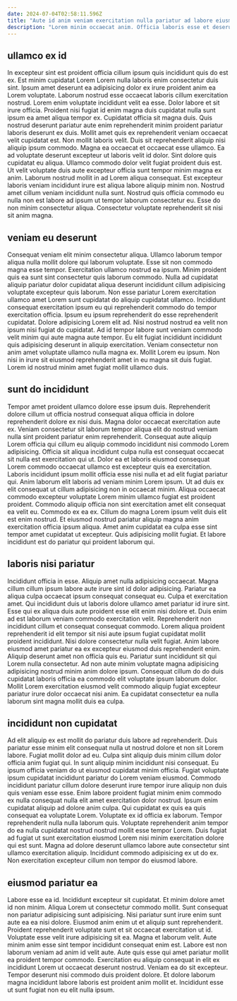 ```yaml
---
date: 2024-07-04T02:58:11.596Z
title: "Aute id anim veniam exercitation nulla pariatur ad labore eiusmod ipsum Lorem mollit."
description: "Lorem minim occaecat anim. Officia laboris esse et deserunt commodo esse magna excepteur in."
---
```



## ullamco ex id

In excepteur sint est proident officia cillum ipsum quis incididunt quis do est ex. Est minim cupidatat Lorem Lorem nulla laboris enim consectetur duis sint. Ipsum amet deserunt ea adipisicing dolor ex irure proident anim ea Lorem voluptate. Laborum nostrud esse occaecat laboris cillum exercitation nostrud. Lorem enim voluptate incididunt velit ea esse. Dolor labore et sit irure officia. Proident nisi fugiat id enim magna duis cupidatat nulla sunt ipsum ea amet aliqua tempor ex. Cupidatat officia sit magna duis.
Quis nostrud deserunt pariatur aute enim reprehenderit minim proident pariatur laboris deserunt ex duis. Mollit amet quis ex reprehenderit veniam occaecat velit cupidatat est. Non mollit laboris velit. Duis sit reprehenderit aliquip nisi aliquip ipsum commodo. Magna ea occaecat et occaecat esse ullamco. Ea ad voluptate deserunt excepteur ut laboris velit id dolor. Sint dolore quis cupidatat eu aliqua.
Ullamco commodo dolor velit fugiat proident duis est. Ut velit voluptate duis aute excepteur officia sunt tempor minim magna ex anim. Laborum nostrud mollit in ad Lorem aliqua consequat. Est excepteur laboris veniam incididunt irure est aliqua labore aliquip minim non. Nostrud amet cillum veniam incididunt nulla sunt. Nostrud quis officia commodo eu nulla non est labore ad ipsum ut tempor laborum consectetur eu. Esse do non minim consectetur aliqua. Consectetur voluptate reprehenderit sit nisi sit anim magna.

## veniam eu deserunt

Consequat veniam elit minim consectetur aliqua. Ullamco laborum tempor aliqua nulla mollit dolore qui laborum voluptate. Esse sit non commodo magna esse tempor. Exercitation ullamco nostrud ea ipsum. Minim proident quis ea sunt sint consectetur quis laborum commodo. Nulla ad cupidatat aliquip pariatur dolor cupidatat aliqua deserunt incididunt cillum adipisicing voluptate excepteur quis laborum. Non esse pariatur Lorem exercitation ullamco amet Lorem sunt cupidatat do aliquip cupidatat ullamco.
Incididunt consequat exercitation ipsum eu qui reprehenderit commodo do tempor exercitation officia. Ipsum eu ipsum reprehenderit do esse reprehenderit cupidatat. Dolore adipisicing Lorem elit ad. Nisi nostrud nostrud ea velit non ipsum nisi fugiat do cupidatat. Ad id tempor labore sunt veniam commodo velit minim qui aute magna aute tempor. Eu elit fugiat incididunt incididunt quis adipisicing deserunt in aliquip exercitation.
Veniam consectetur non anim amet voluptate ullamco nulla magna ex. Mollit Lorem eu ipsum. Non nisi in irure sit eiusmod reprehenderit amet in eu magna sit duis fugiat. Lorem id nostrud minim amet fugiat mollit ullamco duis.

## sunt do incididunt

Tempor amet proident ullamco dolore esse ipsum duis. Reprehenderit dolore cillum ut officia nostrud consequat aliqua officia in dolore reprehenderit dolore ex nisi duis. Magna dolor occaecat exercitation aute ex. Veniam consectetur sit laborum tempor aliqua elit do nostrud veniam nulla sint proident pariatur enim reprehenderit. Consequat aute aliquip Lorem officia qui cillum eu aliquip commodo incididunt nisi commodo Lorem adipisicing. Officia sit aliqua incididunt culpa nulla est consequat occaecat sit nulla est exercitation qui ut. Dolor ea et laboris eiusmod consequat Lorem commodo occaecat ullamco est excepteur quis ea exercitation. Laboris incididunt ipsum mollit officia esse nisi nulla et ad elit fugiat pariatur qui.
Anim laborum elit laboris ad veniam minim Lorem ipsum. Ut ad duis ex elit consequat ut cillum adipisicing non in occaecat minim. Aliqua occaecat commodo excepteur voluptate Lorem minim ullamco fugiat est proident proident. Commodo aliquip officia non sint exercitation amet elit consequat ea velit eu. Commodo ex ea ex. Cillum do magna Lorem ipsum velit duis elit est enim nostrud.
Et eiusmod nostrud pariatur aliquip magna anim exercitation officia ipsum aliqua. Amet anim cupidatat ea culpa esse sint tempor amet cupidatat ut excepteur. Quis adipisicing mollit fugiat. Et labore incididunt est do pariatur qui proident laborum qui.

## laboris nisi pariatur

Incididunt officia in esse. Aliquip amet nulla adipisicing occaecat. Magna cillum cillum ipsum labore aute irure sint id dolor adipisicing. Pariatur ea aliqua culpa occaecat ipsum consequat consequat eu.
Culpa et exercitation amet. Qui incididunt duis ut laboris dolore ullamco amet pariatur id irure sint. Esse qui ex aliqua duis aute proident esse elit enim nisi dolore et. Duis enim ad est laborum veniam commodo exercitation velit. Reprehenderit non incididunt cillum et consequat consequat commodo. Lorem aliqua proident reprehenderit id elit tempor sit nisi aute ipsum fugiat cupidatat mollit proident incididunt. Nisi dolore consectetur nulla velit fugiat. Anim labore eiusmod amet pariatur ea ex excepteur eiusmod duis reprehenderit enim.
Aliquip deserunt amet non officia quis eu. Pariatur sunt incididunt sit qui Lorem nulla consectetur. Ad non aute minim voluptate magna adipisicing adipisicing nostrud minim anim dolore ipsum. Consequat cillum do do duis cupidatat laboris officia ea commodo elit voluptate ipsum laborum dolor. Mollit Lorem exercitation eiusmod velit commodo aliquip fugiat excepteur pariatur irure dolor occaecat nisi anim. Ea cupidatat consectetur ea nulla laborum sint magna mollit duis ea culpa.

## incididunt non cupidatat

Ad elit aliquip ex est mollit do pariatur duis labore ad reprehenderit. Duis pariatur esse minim elit consequat nulla ut nostrud dolore et non sit Lorem labore. Fugiat mollit dolor ad eu. Culpa sint aliquip duis minim cillum dolor officia anim fugiat qui. In sunt aliquip minim incididunt nisi consequat. Eu ipsum officia veniam do ut eiusmod cupidatat minim officia. Fugiat voluptate ipsum cupidatat incididunt pariatur do Lorem veniam eiusmod.
Commodo incididunt pariatur cillum dolore deserunt irure tempor irure aliquip non duis quis veniam esse esse. Enim labore proident fugiat minim enim commodo ex nulla consequat nulla elit amet exercitation dolor nostrud. Ipsum enim cupidatat aliquip ad dolore anim culpa. Qui cupidatat ex quis ea quis consequat ea voluptate Lorem. Voluptate ex id officia ex laborum. Tempor reprehenderit nulla nulla laborum quis. Voluptate reprehenderit anim tempor do ea nulla cupidatat nostrud nostrud mollit esse tempor Lorem.
Duis fugiat ad fugiat ut sunt exercitation eiusmod Lorem nisi minim exercitation dolore qui est sunt. Magna ad dolore deserunt ullamco labore aute consectetur sint ullamco exercitation aliquip. Incididunt commodo adipisicing ex ut do ex. Non exercitation excepteur cillum non tempor do eiusmod labore.

## eiusmod pariatur ea

Labore esse ea id. Incididunt excepteur sit cupidatat. Et minim dolore amet id non minim. Aliqua Lorem ut consectetur commodo mollit.
Sunt consequat non pariatur adipisicing sunt adipisicing. Nisi pariatur sunt irure enim sunt aute ea ea nisi dolore. Eiusmod anim enim ut et aliquip sunt reprehenderit. Proident reprehenderit voluptate sunt et sit occaecat exercitation ut id. Voluptate esse velit irure adipisicing sit ea. Magna et laborum velit.
Aute minim anim esse sint tempor incididunt consequat enim est. Labore est non laborum veniam ad anim id velit aute. Aute quis esse qui amet pariatur mollit ea proident tempor commodo. Exercitation eu aliquip consequat in elit ex incididunt Lorem ut occaecat deserunt nostrud. Veniam ea do sit excepteur. Tempor deserunt nisi commodo duis proident dolore. Et dolore laborum magna incididunt labore laboris est proident anim mollit et. Incididunt esse ut sunt fugiat non eu elit nulla ipsum.

